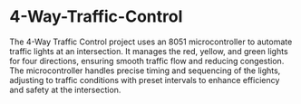 # 4-Way-Traffic-Control
The 4-Way Traffic Control project uses an 8051 microcontroller to automate traffic lights at an intersection. It manages the red, yellow, and green lights for four directions, ensuring smooth traffic flow and reducing congestion. The microcontroller handles precise timing and sequencing of the lights, adjusting to traffic conditions with preset intervals to enhance efficiency and safety at the intersection.
